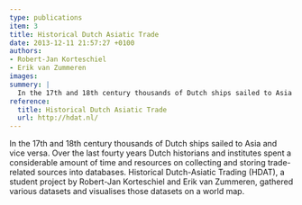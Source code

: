 ```yaml
---
type: publications
item: 3
title: Historical Dutch Asiatic Trade
date: 2013-12-11 21:57:27 +0100
authors:
- Robert-Jan Korteschiel
- Erik van Zummeren
images:
summery: |
  In the 17th and 18th century thousands of Dutch ships sailed to Asia and vice versa. Historical Dutch-Asiatic Trading (HDAT) gathered various datasets and visualises those datasets on a world map.
reference:
  title: Historical Dutch Asiatic Trade
  url: http://hdat.nl/
---
```

In the 17th and 18th century thousands of Dutch ships sailed to Asia and vice versa. Over the last fourty years Dutch historians and institutes spent a considerable amount of time and resources on collecting and storing trade-related sources into databases. Historical Dutch-Asiatic Trading (HDAT), a student project by Robert-Jan Korteschiel and Erik van Zummeren, gathered various datasets and visualises those datasets on a world map.